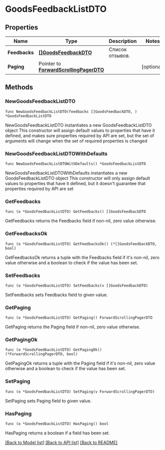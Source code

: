 # GoodsFeedbackListDTO

## Properties

Name | Type | Description | Notes
------------ | ------------- | ------------- | -------------
**Feedbacks** | [**[]GoodsFeedbackDTO**](GoodsFeedbackDTO.md) | Список отзывов. | 
**Paging** | Pointer to [**ForwardScrollingPagerDTO**](ForwardScrollingPagerDTO.md) |  | [optional] 

## Methods

### NewGoodsFeedbackListDTO

`func NewGoodsFeedbackListDTO(feedbacks []GoodsFeedbackDTO, ) *GoodsFeedbackListDTO`

NewGoodsFeedbackListDTO instantiates a new GoodsFeedbackListDTO object
This constructor will assign default values to properties that have it defined,
and makes sure properties required by API are set, but the set of arguments
will change when the set of required properties is changed

### NewGoodsFeedbackListDTOWithDefaults

`func NewGoodsFeedbackListDTOWithDefaults() *GoodsFeedbackListDTO`

NewGoodsFeedbackListDTOWithDefaults instantiates a new GoodsFeedbackListDTO object
This constructor will only assign default values to properties that have it defined,
but it doesn't guarantee that properties required by API are set

### GetFeedbacks

`func (o *GoodsFeedbackListDTO) GetFeedbacks() []GoodsFeedbackDTO`

GetFeedbacks returns the Feedbacks field if non-nil, zero value otherwise.

### GetFeedbacksOk

`func (o *GoodsFeedbackListDTO) GetFeedbacksOk() (*[]GoodsFeedbackDTO, bool)`

GetFeedbacksOk returns a tuple with the Feedbacks field if it's non-nil, zero value otherwise
and a boolean to check if the value has been set.

### SetFeedbacks

`func (o *GoodsFeedbackListDTO) SetFeedbacks(v []GoodsFeedbackDTO)`

SetFeedbacks sets Feedbacks field to given value.


### GetPaging

`func (o *GoodsFeedbackListDTO) GetPaging() ForwardScrollingPagerDTO`

GetPaging returns the Paging field if non-nil, zero value otherwise.

### GetPagingOk

`func (o *GoodsFeedbackListDTO) GetPagingOk() (*ForwardScrollingPagerDTO, bool)`

GetPagingOk returns a tuple with the Paging field if it's non-nil, zero value otherwise
and a boolean to check if the value has been set.

### SetPaging

`func (o *GoodsFeedbackListDTO) SetPaging(v ForwardScrollingPagerDTO)`

SetPaging sets Paging field to given value.

### HasPaging

`func (o *GoodsFeedbackListDTO) HasPaging() bool`

HasPaging returns a boolean if a field has been set.


[[Back to Model list]](../README.md#documentation-for-models) [[Back to API list]](../README.md#documentation-for-api-endpoints) [[Back to README]](../README.md)


